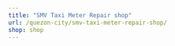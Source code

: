 ```yaml
---
title: "SMV Taxi Meter Repair shop"
url: /quezon-city/smv-taxi-meter-repair-shop/
shop: shop
---
```

